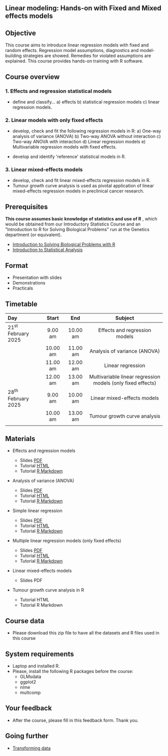 ## Linear modeling: Hands-on with Fixed and Mixed effects models
 
## Objective

This course aims to introduce linear regression models with fixed and random effects. 
Regression model assumptions, diagnostics and model-building strategies are showed. 
Remedies for violated assumptions are explained. This course provides hands-on training 
with R software.


## Course overview

### 1. Effects and regression statistical models

* define and classify... 
  a) effects
  b) statistical regression models
  c) linear regression models.

### 2. Linear models with only fixed effects

* develop, check and fit the following regression models in R:
  a) One-way analysis of variance (ANOVA)
  b) Two-way ANOVA without interaction
  c) Two-way ANOVA with interaction
  d) Linear regression models
  e) Multivariable regression models with fixed effects.

* develop and identify 'reference' statistical models in R.

### 3. Linear mixed-effects models

* develop, check and fit linear mixed-effects regression models in R.
* Tumour growth curve analysis is used as pivotal application of linear mixed-effects 
regression models in preclinical cancer research.


## Prerequisites
**This course assumes basic knowledge of statistics and use of R** , which would be obtained from our Introductory Statistics Course and an "Introduction to R for Solving Biological Problems" run at the Genetics department (or equivalent).
  * [Introduction to Solving Biological Problems with R](http://cambiotraining.github.io/r-intro/)
  * [Introduction to Statistical Analysis](http://bioinformatics-core-shared-training.github.io/IntroductionToStats/)


## Format
* Presentation with slides
* Demonstrations
* Practicals

## Timetable

|Day|Start|End|Subject|
|:-------------|:-------:|:-------:|:--------------------------------------------:|
|21<sup>st</sup> February 2025|9.00 am|10.00 am|Effects and regression models|
||10.00 am|11.00 am|Analysis of variance (ANOVA)|
||11.00 am|12.00 am|Linear regression|
||12.00 am|13.00 am|Multivariable linear regression models (only fixed effects)|
|28<sup>th</sup> February 2025|9.00 am|10.00 am|Linear mixed-effects models|
||10.00 am|13.00 am|Tumour growth curve analysis|
|||||||||||||



## Materials 
* Effects and regression models
  * Slides [PDF](ppts/Effects_and_regression_models.pdf)
  * Tutorial [HTML](markdowns/Effects_and_regression_models.html)
  * Tutorial [R Markdown](markdowns/Effects_and_regression_models.Rmd)

* Analysis of variance (ANOVA)
  * Slides [PDF](ppts/anova_slides.pdf)
  * Tutorial [HTML](markdowns/anova.html)
  * Tutorial [R Markdown](markdowns/anova.Rmd)
  
* Simple linear regression
  * Slides [PDF](ppts/simple_regression.pdf)
  * Tutorial [HTML](markdowns/simple_regression+.html)
  * Tutorial [R Markdown](markdowns/simple_regression+.Rmd)

* Multiple linear regression models (only fixed effects)
  * Slides [PDF](ppts/multiple_regression.pdf)
  * Tutorial [HTML](markdowns/multiple_regression+.html)
  * Tutorial [R Markdown](markdowns/multiple_regression+.Rmd)
  
* Linear mixed-effects models
  * Slides PDF
  
* Tumour growth curve analysis in R
  * Tutorial HTML
  * Tutorial R Markdown
  
## Course data
* Please download this zip file to have all the datasets and R files used in this course

## System requirements
* Laptop and installed R.
* Please, install the following R packages before the course:
  * GLMsdata
  * ggplot2
  * nlme
  * multcomp
  
  
## Your feedback
* After the course, please fill in this feedback form. Thank you.


## Going further
- [Transforming data](http://rcompanion.org/handbook/I_12.html)

